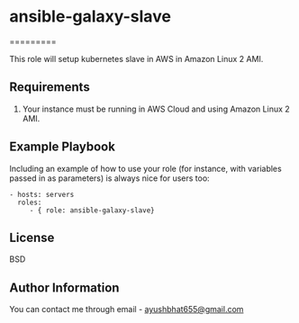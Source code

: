 # ansible-galaxy-slave
=========

This role will setup kubernetes slave in AWS in Amazon Linux 2 AMI. 

Requirements
------------

1. Your instance must be running in AWS Cloud and using Amazon Linux 2 AMI.


Example Playbook
----------------

Including an example of how to use your role (for instance, with variables passed in as parameters) is always nice for users too:

    - hosts: servers
      roles:
         - { role: ansible-galaxy-slave}

License
-------

BSD

Author Information
------------------
You can contact me through email - ayushbhat655@gmail.com
